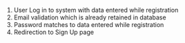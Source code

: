 1. User Log in to system with data entered while registration
2. Email validation which is already retained in database
3. Password matches to data entered while registration
4. Redirection to Sign Up page 
